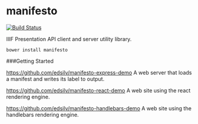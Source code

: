 # manifesto

[![Build Status](https://travis-ci.org/UniversalViewer/manifesto.svg?branch=dev)](https://travis-ci.org/UniversalViewer/manifesto)

IIIF Presentation API client and server utility library.

    bower install manifesto

###Getting Started

https://github.com/edsilv/manifesto-express-demo 
A web server that loads a manifest and writes its label to output.

https://github.com/edsilv/manifesto-react-demo
A web site using the react rendering engine.

https://github.com/edsilv/manifesto-handlebars-demo
A web site using the handlebars rendering engine.